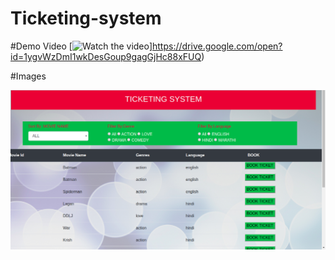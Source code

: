 # Ticketing-system


#Demo Video
[![Watch the video]()]https://drive.google.com/open?id=1ygvWzDmI1wkDesGoup9gagGjHc88xFUQ)

#Images 

![Landing page](./images/LandingPage.png)


